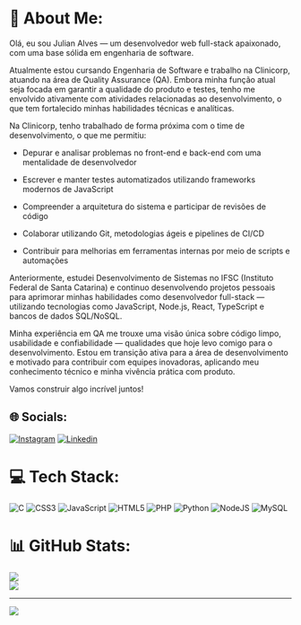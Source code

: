 # 💫 About Me:
Olá, eu sou Julian Alves — um desenvolvedor web full-stack apaixonado, com uma base sólida em engenharia de software.

Atualmente estou cursando Engenharia de Software e trabalho na Clinicorp, atuando na área de Quality Assurance (QA). Embora minha função atual seja focada em garantir a qualidade do produto e testes, tenho me envolvido ativamente com atividades relacionadas ao desenvolvimento, o que tem fortalecido minhas habilidades técnicas e analíticas.

Na Clinicorp, tenho trabalhado de forma próxima com o time de desenvolvimento, o que me permitiu:

- Depurar e analisar problemas no front-end e back-end com uma mentalidade de desenvolvedor

- Escrever e manter testes automatizados utilizando frameworks modernos de JavaScript

- Compreender a arquitetura do sistema e participar de revisões de código

- Colaborar utilizando Git, metodologias ágeis e pipelines de CI/CD

- Contribuir para melhorias em ferramentas internas por meio de scripts e automações

Anteriormente, estudei Desenvolvimento de Sistemas no IFSC (Instituto Federal de Santa Catarina) e continuo desenvolvendo projetos pessoais para aprimorar minhas habilidades como desenvolvedor full-stack — utilizando tecnologias como JavaScript, Node.js, React, TypeScript e bancos de dados SQL/NoSQL.

Minha experiência em QA me trouxe uma visão única sobre código limpo, usabilidade e confiabilidade — qualidades que hoje levo comigo para o desenvolvimento. Estou em transição ativa para a área de desenvolvimento e motivado para contribuir com equipes inovadoras, aplicando meu conhecimento técnico e minha vivência prática com produto.

Vamos construir algo incrível juntos!

## 🌐 Socials:
[![Instagram](https://img.shields.io/badge/Instagram-E4405F?style=for-the-badge&logo=instagram&logoColor=white)](https://instagram.com/julian.alvs_006_) [![Linkedin](https://img.shields.io/badge/LinkedIn-0077B5?style=for-the-badge&logo=linkedin&logoColor=white)](https://www.linkedin.com/in/julian-alves-09b10426b/)

# 💻 Tech Stack:
![C](https://img.shields.io/badge/c-%2300599C.svg?style=for-the-badge&logo=c&logoColor=white) ![CSS3](https://img.shields.io/badge/css3-%231572B6.svg?style=for-the-badge&logo=css3&logoColor=white) ![JavaScript](https://img.shields.io/badge/javascript-%23323330.svg?style=for-the-badge&logo=javascript&logoColor=%23F7DF1E) ![HTML5](https://img.shields.io/badge/html5-%23E34F26.svg?style=for-the-badge&logo=html5&logoColor=white) ![PHP](https://img.shields.io/badge/php-%23777BB4.svg?style=for-the-badge&logo=php&logoColor=white) ![Python](https://img.shields.io/badge/python-3670A0?style=for-the-badge&logo=python&logoColor=ffdd54) ![NodeJS](https://img.shields.io/badge/node.js-6DA55F?style=for-the-badge&logo=node.js&logoColor=white) ![MySQL](https://img.shields.io/badge/mysql-%2300f.svg?style=for-the-badge&logo=mysql&logoColor=white)
# 📊 GitHub Stats:
![](https://github-readme-stats.vercel.app/api?username=Julianalves006&theme=tokyonight&hide_border=true&include_all_commits=false&count_private=false)<br/>
![](https://github-readme-streak-stats.herokuapp.com/?user=Julianalves006&theme=tokyonight&hide_border=true)<br/>

---
[![](https://visitcount.itsvg.in/api?id=Julianalves006&icon=7&color=1)](https://visitcount.itsvg.in)
